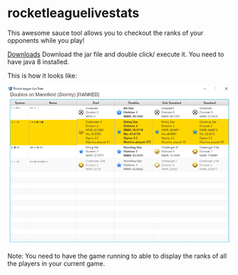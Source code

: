 # rocketleaguelivestats

This awesome sauce tool allows you to checkout the ranks of your opponents while you play!

[Downloads](https://github.com/ExcuseMi/rocketleaguelivestats/releases)
Download the jar file and double click/ execute it. You need to have java 8 installed.

This is how it looks like: 

!["screenshot"](RLLS.png "screenshot")

Note:
You need to have the game running to able to display the ranks of all the players in your current game.

